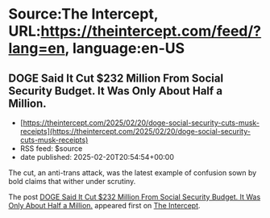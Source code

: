 # Source:The Intercept, URL:https://theintercept.com/feed/?lang=en, language:en-US

## DOGE Said It Cut $232 Million From Social Security Budget. It Was Only About Half a Million.
 - [https://theintercept.com/2025/02/20/doge-social-security-cuts-musk-receipts](https://theintercept.com/2025/02/20/doge-social-security-cuts-musk-receipts)
 - RSS feed: $source
 - date published: 2025-02-20T20:54:54+00:00

<p>The cut, an anti-trans attack, was the latest example of confusion sown by bold claims that wither under scrutiny.</p>
<p>The post <a href="https://theintercept.com/2025/02/20/doge-social-security-cuts-musk-receipts/">DOGE Said It Cut $232 Million From Social Security Budget. It Was Only About Half a Million.</a> appeared first on <a href="https://theintercept.com">The Intercept</a>.</p>

